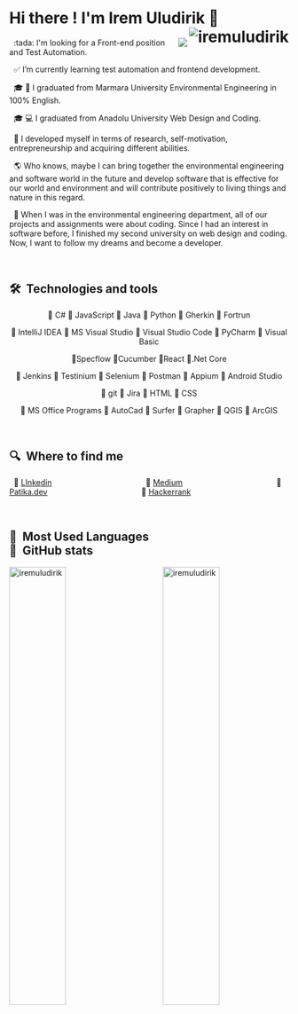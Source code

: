 # Hi there ! I'm Irem Uludirik :wave:  <img align="right" src="https://komarev.com/ghpvc/?username=iremuludirik&label=Profile%20views&color=8e15be&style=plastic" alt="iremuludirik" /> 
<div>
<img align="right" src="https://c.tenor.com/y2JXkY1pXkwAAAAM/cat-computer.gif"></img>

<div><p align="left"> 
&nbsp;
:tada: I'm looking for a Front-end position and Test Automation. 

&nbsp;
:white_check_mark: I’m currently learning test automation and frontend development.

&nbsp;
:mortar_board: :herb: I graduated from Marmara University Environmental Engineering in 100% English.

&nbsp;
:mortar_board: :computer: I graduated from Anadolu University Web Design and Coding.

&nbsp;
:thought_balloon: I developed myself in terms of research, self-motivation, entrepreneurship and acquiring different abilities.

&nbsp;
:earth_americas: Who knows, maybe I can bring together the environmental engineering and software world in the future and develop software that is effective for our world and environment and will contribute positively to living things and nature in this regard.

&nbsp;
:balloon: When I was in the environmental engineering department, all of our projects and assignments were about coding. Since I had an interest in software before, I finished my second university on web design and coding. Now, I want to follow my dreams and become a developer.
  </p></div>
  </div>

&nbsp;
 
## 🛠  Technologies and tools

<a name="learning-now"></a>
<div align="center">

:radio_button: 	C#
:radio_button: JavaScript
:radio_button:	Java
:radio_button:	Python
:radio_button:	Gherkin
:radio_button:	Fortrun

:radio_button: IntelliJ IDEA
:radio_button: MS Visual Studio
:radio_button: Visual Studio Code
:radio_button: PyCharm
:radio_button: Visual Basic

:radio_button:Specflow
:radio_button:Cucumber
:radio_button:React
:radio_button:.Net Core

:radio_button: Jenkins
:radio_button: Testinium
:radio_button: Selenium
:radio_button: Postman
:radio_button: Appium
:radio_button: Android Studio

:radio_button: git
:radio_button: Jira
:radio_button: HTML
:radio_button: CSS

:radio_button: MS Office Programs
:radio_button: AutoCad
:radio_button: Surfer
:radio_button: Grapher
:radio_button: QGIS
:radio_button: ArcGIS
</div>






<a name="learning-next"></a>  

&nbsp;



## 🔍  Where to find me


&nbsp;
:dart: [LInkedin](https://www.linkedin.com/in/iremuludirik/)
&nbsp;&nbsp;&nbsp;&nbsp;&nbsp;&nbsp;&nbsp;&nbsp;&nbsp;&nbsp;&nbsp;&nbsp;&nbsp;&nbsp;&nbsp;&nbsp;&nbsp;&nbsp;&nbsp;&nbsp;&nbsp;&nbsp;&nbsp;&nbsp;&nbsp;
&nbsp;&nbsp;&nbsp;&nbsp;&nbsp;&nbsp;&nbsp;&nbsp;&nbsp;&nbsp;&nbsp;&nbsp;&nbsp;&nbsp;&nbsp; 
:dart:  [Medium](https://medium.com/@iremuludirik)
&nbsp;&nbsp;&nbsp;&nbsp;&nbsp;&nbsp;&nbsp;&nbsp;&nbsp;&nbsp;&nbsp;&nbsp;&nbsp;&nbsp;&nbsp;&nbsp;&nbsp;&nbsp;&nbsp;&nbsp;&nbsp;&nbsp;&nbsp;&nbsp;&nbsp;
&nbsp;&nbsp;&nbsp;&nbsp;&nbsp;&nbsp;&nbsp;&nbsp;&nbsp;&nbsp;&nbsp;&nbsp;&nbsp;&nbsp;&nbsp;
:dart: [Patika.dev](https://app.patika.dev/IremUludirik)
&nbsp;&nbsp;&nbsp;&nbsp;&nbsp;&nbsp;&nbsp;&nbsp;&nbsp;&nbsp;&nbsp;&nbsp;&nbsp;&nbsp;&nbsp;&nbsp;&nbsp;&nbsp;&nbsp;&nbsp;&nbsp;&nbsp;&nbsp;&nbsp;&nbsp;
&nbsp;&nbsp;&nbsp;&nbsp;&nbsp;&nbsp;&nbsp;&nbsp;&nbsp;&nbsp;&nbsp;&nbsp;&nbsp;&nbsp;&nbsp;
:dart: [Hackerrank](https://www.hackerrank.com/iremuludirik?hr_r=1)


[tech_tools_anchor]: #
[learning_now_anchor]: #
[learning_next_anchor]: #


&nbsp;
## :eyes:  Most Used Languages  &nbsp;&nbsp;&nbsp;&nbsp;&nbsp;&nbsp;&nbsp;&nbsp;&nbsp;&nbsp;&nbsp;&nbsp;&nbsp;&nbsp;&nbsp;&nbsp;&nbsp;&nbsp;&nbsp;&nbsp;&nbsp;&nbsp;&nbsp;&nbsp;&nbsp;&nbsp;&nbsp;&nbsp;&nbsp;&nbsp;&nbsp;&nbsp;&nbsp;&nbsp;&nbsp;&nbsp;&nbsp; :star2:  GitHub stats

<div> <img align="left" src="https://github-readme-stats.vercel.app/api/top-langs?username=iremuludirik&show_icons=true&theme=dracula&locale=en&layout=compact" width="45%" alt="iremuludirik"/>
  <img align="right" src="https://github-readme-stats.vercel.app/api?username=iremuludirik&&theme=dracula&show_icons=true" alt="iremuludirik" width="45%"/> 
</div>





